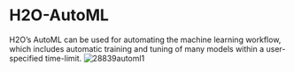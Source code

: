 # H2O-AutoML
H2O’s AutoML can be used for automating the machine learning workflow, which includes automatic training and tuning of many models within a user-specified time-limit.
![28839automl1](https://github.com/ArkS0001/H2O-AutoML/assets/113760964/90169038-dee2-433d-b087-f2582bfbcf67)
